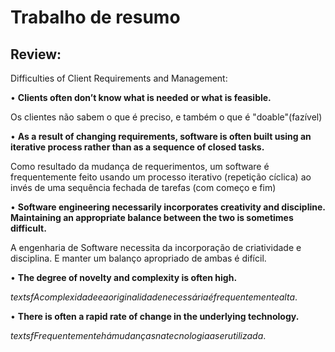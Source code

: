 # Trabalho de resumo 

## Review:

Difficulties of Client Requirements and Management: 




• **Clients often don’t know what is needed or what is feasible.**

$\textsf{  Os clientes não sabem o que é preciso, e também o que é "doable"(fazível) }$ 
  
• **As a result of changing requirements, software is often built using an iterative process rather than as a sequence of closed tasks.**

$\textsf{Como resultado da mudança de requerimentos, um software é frequentemente feito usando um processo iterativo (repetição cíclica) ao invés de uma sequência fechada de tarefas (com começo e fim)}$ 
 
• **Software engineering necessarily incorporates creativity and discipline. Maintaining an appropriate balance between the two is sometimes difficult.**

$\textsf{  A engenharia de Software necessita da incorporação de criatividade e disciplina. E manter um balanço apropriado de ambas é difícil. }$ 
 
• **The degree of novelty and complexity is often high.**

$textsf{ A complexidade e a originalidade necessária é frequentemente alta. }$ 
  
• **There is often a rapid rate of change in the underlying technology.**

$textsf{ Frequentemente há mudanças na tecnologia a ser utilizada.}$ 
  


